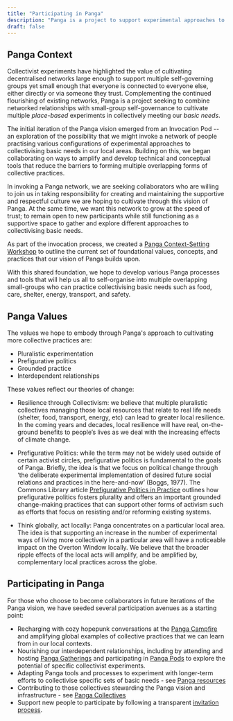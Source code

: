 ```yaml
---
title: "Participating in Panga"
description: "Panga is a project to support experimental approaches to housing that collectively meet our daily needs of food, care, shelter, energy, transport, and safety."
draft: false
---
```


## Panga Context
Collectivist experiments have highlighted the value of cultivating decentralised networks large enough to support multiple self-governing groups yet small enough that everyone is connected to everyone else, either directly or via someone they trust. Complementing the continued flourishing of existing networks, Panga is a project seeking to combine networked relationships with small-group self-governance to cultivate multiple *place-based* experiments in collectively meeting our *basic needs*. 

The initial iteration of the Panga vision emerged from an Invocation Pod -- an exploration of the possibility that we might invoke a network of people practising various configurations of experimental approaches to collectivising basic needs in our local areas. Building on this, we began collaborating on ways to amplify and develop technical and conceptual tools that reduce the barriers to forming multiple overlapping forms of collective practices. 

In invoking a Panga network, we are seeking collaborators who are willing to join us in taking responsibility for creating and maintaining the supportive and respectful culture we are hoping to cultivate through this vision of Panga. At the same time, we want this network to grow at the speed of trust; to remain open to new participants while still functioning as a supportive space to gather and explore different approaches to collectivising basic needs. 

As part of the invocation process, we created a [Panga Context-Setting Workshop]() to outline the current set of foundational values, concepts, and practices that our vision of Panga builds upon. 

With this shared foundation, we hope to develop various Panga processes and tools that will help us all to self-organise into multiple overlapping small-groups who can practice collectivising basic needs such as food, care, shelter, energy, transport, and safety. 

## Panga Values
The values we hope to embody through Panga's approach to cultivating more collective practices are: 

  * Pluralistic experimentation
  * Prefigurative politics 
  * Grounded practice
  * Interdependent relationships

These values reflect our theories of change: 

  * Resilience through Collectivism: we believe that multiple pluralistic collectives managing those local resources that relate to real life needs (shelter, food, transport, energy, etc) can lead to greater local resilience. In the coming years and decades, local resilience will have real, on-the-ground benefits to people’s lives as we deal with the increasing effects of climate change.

  * Prefigurative Politics: while the term may not be widely used outside of certain activist circles, prefigurative politics is fundamental to the goals of Panga. Briefly, the idea is that we focus on political change through ‘the deliberate experimental implementation of desired future social relations and practices in the here-and-now’ (Boggs, 1977). The Commons Library article [Prefigurative Politics in Practice](https://commonslibrary.org/prefigurative-politics-in-practice/) outlines how prefigurative politics fosters plurality and offers an important grounded change-making practices that can support other forms of activism such as efforts that focus on resisting and/or reforming existing systems.

  * Think globally, act locally: Panga concentrates on a particular local area. The idea is that supporting an increase in the number of experimental ways of living more collectively in a particular area will have a noticeable impact on the Overton Window locally. We believe that the broader ripple effects of the local acts will amplify, and be amplified by, complementary local practices across the globe.

## Participating in Panga
For those who choose to become collaborators in future iterations of the Panga vision, we have seeded several participation avenues as a starting point:

  * Recharging with cozy hopepunk conversations at the [Panga Campfire](/campfire/) and amplifying global examples of collective practices that we can learn from in our local contexts.
  * Nourishing our interdependent relationships, including by attending and hosting [Panga Gatherings]() and participating in [Panga Pods](panga-concepts/participating_in_panga/panga_pods.md) to explore the potential of specific collectivist experiments.
  * Adapting Panga tools and processes to experiment with longer-term efforts to collectivise specific sets of basic needs - see [Panga resources]() 
  * Contributing to those collectives stewarding the Panga vision and infrastructure - see [Panga Collectives](panga-concepts/participating_in_panga/panga_collectives.md)
  * Support new people to participate by following a transparent [invitation process](/invitations.md). 

